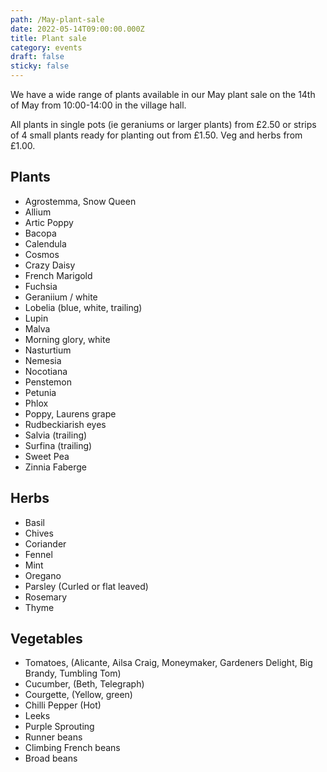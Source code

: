 ```yaml
---
path: /May-plant-sale
date: 2022-05-14T09:00:00.000Z
title: Plant sale
category: events
draft: false
sticky: false
---
```

We have a wide range of plants available in our May plant sale on the 14th of May from 10:00-14:00 in the village hall.

All plants in single pots (ie geraniums or larger plants) from £2.50 or strips of 4 small plants ready for planting out from £1.50. Veg and herbs from £1.00.

## Plants

- Agrostemma, Snow Queen
- Allium
- Artic Poppy
- Bacopa
- Calendula
- Cosmos
- Crazy Daisy
- French Marigold
- Fuchsia
- Geraniium / white
- Lobelia (blue, white, trailing)
- Lupin
- Malva
- Morning glory, white
- Nasturtium
- Nemesia
- Nocotiana
- Penstemon
- Petunia
- Phlox
- Poppy, Laurens grape
- Rudbeckiarish eyes
- Salvia (trailing)
- Surfina (trailing)
- Sweet Pea
- Zinnia Faberge

## Herbs

- Basil
- Chives
- Coriander
- Fennel
- Mint
- Oregano
- Parsley (Curled or flat leaved)
- Rosemary
- Thyme


## Vegetables

- Tomatoes, (Alicante, Ailsa Craig, Moneymaker, Gardeners Delight, Big Brandy, Tumbling Tom)
- Cucumber, (Beth, Telegraph)
- Courgette, (Yellow, green)
- Chilli Pepper (Hot)
- Leeks
- Purple Sprouting
- Runner beans
- Climbing French beans
- Broad beans
